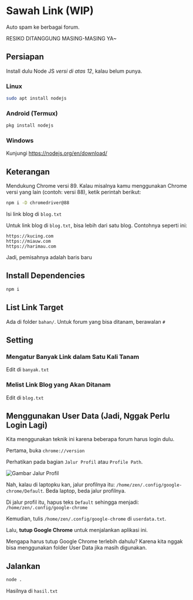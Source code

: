# Sawah Link (WIP)

Auto spam ke berbagai forum.

RESIKO DITANGGUNG MASING-MASING YA~

## Persiapan

Install dulu Node JS _versi di atas 12_, kalau belum punya.

### Linux

```bash
sudo apt install nodejs
```

### Android (Termux)

```bash
pkg install nodejs
```

### Windows

Kunjungi https://nodejs.org/en/download/

## Keterangan

Mendukung Chrome versi 89. Kalau misalnya kamu menggunakan Chrome versi yang lain (contoh: versi 88), ketik perintah berikut:

```bash
npm i -D chromedriver@88
```

Isi link blog di `blog.txt`

Untuk link blog di `blog.txt`, bisa lebih dari satu blog. Contohnya seperti ini:

```
https://kucing.com
https://miauw.com
https://harimau.com
```

Jadi, pemisahnya adalah baris baru

## Install Dependencies

```bash
npm i
```

## List Link Target

Ada di folder `bahan/`. Untuk forum yang bisa ditanam, berawalan `#`

## Setting

### Mengatur Banyak Link dalam Satu Kali Tanam

Edit di `banyak.txt`

### Melist Link Blog yang Akan Ditanam

Edit di `blog.txt`

## Menggunakan User Data (Jadi, Nggak Perlu Login Lagi)

Kita menggunakan teknik ini karena beberapa forum harus login dulu.

Pertama, buka `chrome://version`

Perhatikan pada bagian `Jalur Profil` atau `Profile Path`.

![Gambar Jalur Profil](https://i.ibb.co/0hKgFys/image.png)

Nah, kalau di laptopku kan, jalur profilnya itu: `/home/zen/.config/google-chrome/Default`. Beda laptop, beda jalur profilnya.

Di jalur profil itu, hapus teks `Default` sehingga menjadi: `/home/zen/.config/google-chrome`

Kemudian, tulis `/home/zen/.config/google-chrome` di `userdata.txt`.

Lalu, **tutup Google Chrome** untuk menjalankan aplikasi ini.

Mengapa harus tutup Google Chrome terlebih dahulu? Karena kita nggak bisa menggunakan folder User Data jika masih digunakan.

## Jalankan

```bash
node .
```

Hasilnya di `hasil.txt`
